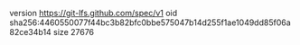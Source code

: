 version https://git-lfs.github.com/spec/v1
oid sha256:4460550077f44bc3b82bfc0bbe575047b14d255f1ae1049dd85f06a82ce34b14
size 27676
